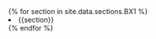<div>
{% for section in site.data.sections.BX1 %}
    <li>
        {{section}}
    </li>
{% endfor %}
</div>